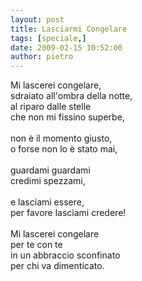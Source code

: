 ```yaml
---
layout: post
title: Lasciarmi Congelare
tags: [speciale,]
date: 2009-02-15 10:52:00
author: pietro
---
```

Mi lascerei congelare,<br/>sdraiato all'ombra della notte,<br/>al riparo dalle stelle<br/>che non mi fissino superbe,<br/><br/>non è il momento giusto,<br/>o forse non lo è stato mai,<br/><br/>guardami guardami<br/>credimi spezzami,<br/><br/>e lasciami essere,<br/>per favore lasciami credere!<br/><br/>Mi lascerei congelare<br/>per te con te<br/>in un abbraccio sconfinato<br/>per chi va dimenticato.
